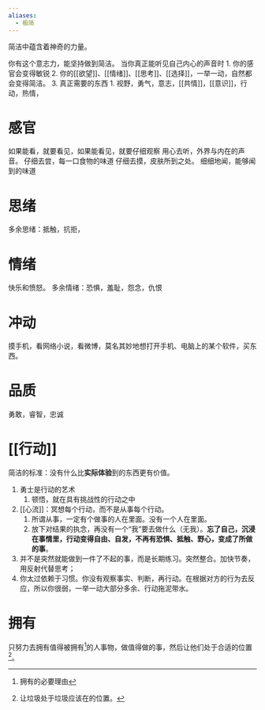 ```yaml
---
aliases:
  - 极简
---
```

简洁中蕴含着神奇的力量。

你有这个意志力，能坚持做到简洁。
当你真正能听见自己内心的声音时
	1. 你的感官会变得敏锐
	2. 你的[[欲望]]、[[情绪]]、[[思考]]、[[选择]]，一举一动，自然都会变得简洁。 
	3. 真正需要的东西
		1. 视野，勇气，意志，[[共情]]，[[意识]]，行动，热情，
# 感官
如果能看，就要看见，如果能看见，就要仔细观察
用心去听，外界与内在的声音。
仔细去尝，每一口食物的味道
仔细去摸，皮肤所到之处。
细细地闻，能够闻到的味道
# 思绪
多余思绪：抵触，抗拒，
# 情绪
快乐和愤怒。
多余情绪：恐惧，羞耻，怨念，仇恨
# 冲动
摸手机，看网络小说，看微博，莫名其妙地想打开手机、电脑上的某个软件，买东西。
# 品质
勇敢，睿智，忠诚
# [[行动]] 
简洁的标准：没有什么比**实际体验**到的东西更有价值。

1. 勇士是行动的艺术
	1. 顿悟，就在具有挑战性的行动之中
2. [[心流]]：冥想每个行动，而不是从事每个行动。
	1. 所谓从事，一定有个做事的人在里面。没有一个人在里面。
	2. 放下对结果的执念，再没有一个“我”要去做什么（无我）。**忘了自己，沉浸在事情里，行动变得自由、自发，不再有恐惧、抵触、野心，变成了所做的事**。
3. 并不是突然就能做到一件了不起的事，而是长期练习。突然整合。加快节奏，用反射代替思考；
4. 你太过依赖于习惯。你没有观察事实、判断，再行动。在根据对方的行为去反应，所以你很弱，一举一动大部分多余、行动拖泥带水。
# 拥有
只努力去拥有值得被拥有[^1]的人事物，做值得做的事，然后让他们处于合适的位置[^2]。


[^1]: 拥有的必要理由
[^2]: 让垃圾处于垃圾应该在的位置。
